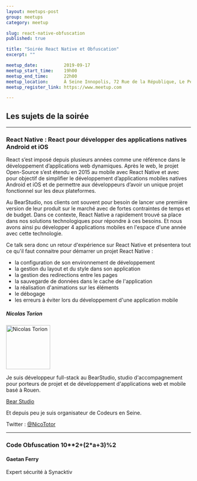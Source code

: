 ```yaml
---
layout: meetups-post
group: meetups
category: meetup

slug: react-native-obfuscation
published: true

title: "Soirée React Native et Obfuscation"
excerpt: ""

meetup_date:          2019-09-17
meetup_start_time:    19h00
meetup_end_time:      22h00
meetup_location:      À Seine Innopolis, 72 Rue de la République, Le Petit Quevilly
meetup_register_link: https://www.meetup.com

---
```


## Les sujets de la soirée

---

### React Native : React pour développer des applications natives Android et iOS

React s’est imposé depuis plusieurs années comme une référence dans le développement d’applications web dynamiques. Après le web, le projet Open-Source s’est étendu en 2015 au mobile avec React Native et avec pour objectif de simplifier le développement d’applications mobiles natives Android et iOS et de permettre aux développeurs d’avoir un unique projet fonctionnel sur les deux plateformes.

Au BearStudio, nos clients ont souvent pour besoin de lancer une première version de leur produit sur le marché avec de fortes contraintes de temps et de budget. Dans ce contexte, React Native a rapidement trouvé sa place dans nos solutions technologiques pour répondre à ces besoins. Et nous avons ainsi pu développer 4 applications mobiles en l'espace d'une année avec cette technologie.

Ce talk sera donc un retour d'expérience sur React Native et présentera tout ce qu'il faut connaitre pour démarrer un projet React Native :

* la configuration de son environnement de développement
* la gestion du layout et du style dans son application
* la gestion des redirections entre les pages
* la sauvegarde de données dans le cache de l'application
* la réalisation d'animations sur les éléments
* le débogage
* les erreurs à éviter lors du développement d'une application mobile


##### Nicolas Torion

<img src="https://lh6.googleusercontent.com/--S9SlgoTA5o/AAAAAAAAAAI/AAAAAAAAAAA/AGDgw-hSqZFanmUhqzYheKTif7oz-R9FIg/mo/photo.jpg" alt="Nicolas Torion" width="120" class="alignleft" />

Je suis développeur full-stack au BearStudio, studio d'accompagnement pour porteurs de projet et de développement d'applications web et mobile basé à Rouen.

[Bear Studio](https://www.bearstudio.fr/)

Et depuis peu je suis organisateur de Codeurs en Seine.


Twitter : [@NicoTotor](https://twitter.com/NicoTotor)

---

### Code Obfuscation 10\*\*2+(2\*a+3)%2

#### Gaetan Ferry

Expert sécurité à Synacktiv
